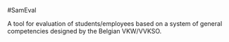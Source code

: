 #SamEval

A tool for evaluation of students/employees based on a system of general competencies designed by
the Belgian VKW/VVKSO.

